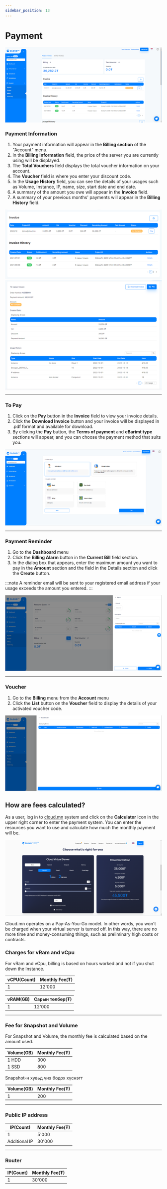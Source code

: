 ```yaml
---
sidebar_position: 13
---
```


# Payment

  ![en-Payment-1](./img/payment/en-Payment-1.png)

### Payment Information

<ol>
    <li>Your payment information will appear in the <b>Billing section</b> of the "Account" menu.</li>
    <li>In the <b>Billing Information</b> field, the price of the server you are currently using will be displayed.</li>
    <li>The <b>Total Vouchers</b> field displays the total voucher information on your account.</li>
    <li>The <b>Voucher</b> field is where you enter your discount code.</li>
    <li>In the <b>Usage History</b> field, you can see the details of your usages such as Volume, Instance, IP, name, size, start date and end date.</li>
    <li>A summary of the amount you owe will appear in the <b>Invoice</b> field.</li>
    <li>A summary of your previous months' payments will appear in the <b>Billing History</b> field.</li>
</ol>

  ![en-Payment-2](./img/payment/en-Payment-2.png)
  ![en-Payment-3](./img/payment/en-Payment-3.png)

<hr></hr>

### To Pay

<ol>
    <li>Click on the <b>Pay</b> button in the <b>Invoice</b> field to view your invoice details.</li>
    <li>Click the <b>Download Invoice</b> button and your invoice will be displayed in .pdf format and available for download.</li>
    <li>By clicking the <b>Pay</b> button, the <b>Terms of payment</b> and <b>eBarimt type</b> sections will appear, and you can choose the payment method that suits you.</li>
</ol>

  ![en-Payment-4](./img/payment/en-Payment-4.png)

<hr></hr>

### Payment Reminder

<ol>
    <li>Go to the <b>Dashboard</b> menu</li>
    <li>Click the <b>Billing Alarm</b> button in the <b>Current Bill</b> field section.</li>
    <li>In the dialog box that appears, enter the maximum amount you want to pay in the <b>Amount</b> section and the field in the Details section and click the <b>Create</b> button.</li>
</ol>

:::note 
A reminder email will be sent to your registered email address if your usage exceeds the amount you entered.
:::

  ![en-Payment-5](./img/payment/en-Billing-alarm-1.png)

<hr></hr>

### Voucher

<ol>
    <li>Go to the <b>Billing</b> menu from the <b>Account</b> menu</li>
    <li>Click the <b>List</b> button on the <b>Voucher</b> field to display the details of your activated voucher code.</li>
</ol>


  ![en-Payment-6](./img/payment/en-Voucher-list.png)

## How are fees calculated?

As a user, log in to <a href='https://cloud.mn'>cloud.mn</a> system and click on the **Calculator** Icon  in the upper right corner to enter the payment system. You can enter the resources you want to use and calculate how much the monthly payment will be.

  ![en-Payment-7](./img/payment/en-cloudmn-bill.png)

Cloud.mn operates on a Pay-As-You-Go model. In other words, you won't be charged when your virtual server is turned off. In this way, there are no more time and money-consuming things, such as preliminary high costs or contracts.

### Charges for vRam and vCpu

For vRam and vCpu, billing is based on hours worked and not if you shut down the Instance.

| vCPU(Count) | Monthly Fee(₮) |
| ------- | --------------- |
|    1    |      12'000     |

| vRAM(GB) | Сарын төлбөр(₮) |
| ------- | --------------- |
|    1    |      12'000     |

<hr></hr>

### Fee for Snapshot and Volume

For Snapshot and Volume, the monthly fee is calculated based on the amount used.


| Volume(GB) | Monthly Fee(₮) |
| -------- | --------------- |
|  1 HDD   |       300       |
|  1 SSD   |       800       |

Snapshot-н хувьд үнэ бодох хүснэгт

| Volume(GB) | Monthly Fee(₮) |
| ------- | --------------- |
|    1    |      200     |

<hr></hr>

### Public IP address

| IP(Count) | Monthly Fee(₮) |
| ---- | ------------------ |
|  1   |       5'000        |
|  Additional IP   |       30'000       |

<hr></hr>

### Router

| IP(Count) | Monthly Fee(₮) |
| ---- | ------------------ |
|  1   |       30'000        |
